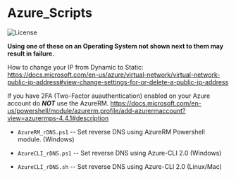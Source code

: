 # Azure_Scripts

![License](https://img.shields.io/badge/License-GPLv3-blue.svg)

**Using one of these on an Operating System not shown next to them may result in failure.**

How to change your IP from Dynamic to Static: <https://docs.microsoft.com/en-us/azure/virtual-network/virtual-network-public-ip-address#view-change-settings-for-or-delete-a-public-ip-address>

If you have 2FA (Two-Factor auauthentication) enabled on your Azure account do **_NOT_** use the AzureRM. <https://docs.microsoft.com/en-us/powershell/module/azurerm.profile/add-azurermaccount?view=azurermps-4.4.1#description>

- `AzureRM_rDNS.ps1` -- Set reverse DNS using AzureRM Powershell module. (Windows)

- `AzureCLI_rDNS.ps1` -- Set reverse DNS using Azure-CLI 2.0 (Windows)

- `AzureCLI_rDNS.sh` -- Set reverse DNS using Azure-CLI 2.0 (Linux/Mac)
